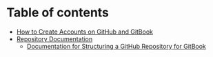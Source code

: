 # Table of contents

* [How to Create Accounts on GitHub and GitBook](README.md)
* [Repository Documentation](doc/README.md)
  * [Documentation for Structuring a GitHub Repository for GitBook](doc/Introduction.md)
